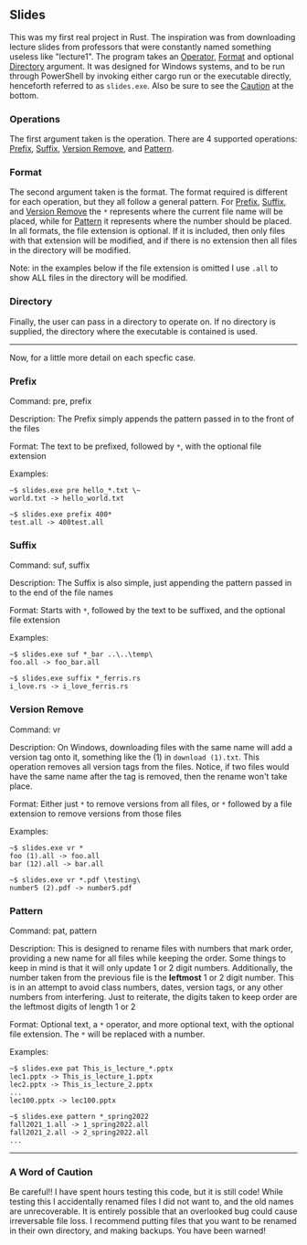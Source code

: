 ## Slides

This was my first real project in Rust. The inspiration was from downloading lecture slides from professors that were constantly named something useless like "lecture1".
The program takes an [Operator](#operations), [Format](#format) and optional [Directory](#directory) argument. It was designed for Windows systems, and to be run through
PowerShell by invoking either cargo run or the executable directly, henceforth referred to as `slides.exe`. Also be sure to see the [Caution](#a-word-of-caution) at the bottom.

### Operations

The first argument taken is the operation. There are 4 supported operations: [Prefix](#prefix), [Suffix](#suffix), [Version Remove](#version-remove), and [Pattern](#pattern).

### Format

The second argument taken is the format. The format required is different for each operation, but they all follow a general pattern. For 
[Prefix](#prefix), [Suffix](#suffix), and [Version Remove](#version-remove) the `*` represents where the current file name will be placed, while for [Pattern](#pattern) 
it represents where the number should be placed. In all formats, the file extension is optional. If it is included, then only files with that extension will be modified,
and if there is no extension then all files in the directory will be modified.

Note: in the examples below if the file extension is omitted I use `.all` to show ALL files in the directory will be modified.

### Directory

Finally, the user can pass in a directory to operate on. If no directory is supplied, the directory where the executable is contained is used.

---
Now, for a little more detail on each specfic case.

### Prefix

Command: pre, prefix

Description: The Prefix simply appends the pattern passed in to the front of the files

Format: The text to be prefixed, followed by `*`, with the optional file extension

Examples: 
```
~$ slides.exe pre hello_*.txt \~
world.txt -> hello_world.txt

~$ slides.exe prefix 400*
test.all -> 400test.all
```

### Suffix

Command: suf, suffix

Description: The Suffix is also simple, just appending the pattern passed in to the end of the file names

Format: Starts with `*`, followed by the text to be suffixed, and the optional file extension

Examples: 
```
~$ slides.exe suf *_bar ..\..\temp\
foo.all -> foo_bar.all

~$ slides.exe suffix *_ferris.rs
i_love.rs -> i_love_ferris.rs
```

### Version Remove

Command: vr

Description: On Windows, downloading files with the same name will add a version tag onto it, something like the (1) in `download (1).txt`. This operation removes all version
tags from the files. Notice, if two files would have the same name after the tag is removed, then the rename won't take place.

Format: Either just `*` to remove versions from all files, or `*` followed by a file extension to remove versions from those files

Examples: 
```
~$ slides.exe vr *
foo (1).all -> foo.all
bar (12).all -> bar.all

~$ slides.exe vr *.pdf \testing\
number5 (2).pdf -> number5.pdf
```

### Pattern

Command: pat, pattern

Description: This is designed to rename files with numbers that mark order, providing a new name for all files while keeping the order. Some things to keep in mind is that
it will only update 1 or 2 digit numbers. Additionally, the number taken from the previous file is the **leftmost** 1 or 2 digit number. This is in an attempt to avoid class
numbers, dates, version tags, or any other numbers from interfering. Just to reiterate, the digits taken to keep order are the leftmost digits of length 1 or 2

Format: Optional text, a `*` operator, and more optional text, with the optional file extension. The `*` will be replaced with a number.

Examples: 
```
~$ slides.exe pat This_is_lecture_*.pptx
lec1.pptx -> This_is_lecture_1.pptx
lec2.pptx -> This_is_lecture_2.pptx
...
lec100.pptx -> lec100.pptx

~$ slides.exe pattern *_spring2022
fall2021_1.all -> 1_spring2022.all
fall2021_2.all -> 2_spring2022.all
...
```
---

### A Word of Caution

Be careful!! I have spent hours testing this code, but it is still code! While testing this I accidentally renamed files I did not want to, 
and the old names are unrecoverable. It is entirely possible that an overlooked bug could cause 
irreversable file loss. I recommend putting files that you want to be renamed in their own directory, and making backups. You have been warned!

